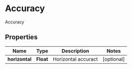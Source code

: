 

# Accuracy

Accuracy

## Properties

| Name | Type | Description | Notes |
|------------ | ------------- | ------------- | -------------|
|**horizontal** | **Float** | Horizontal accuract |  [optional] |



